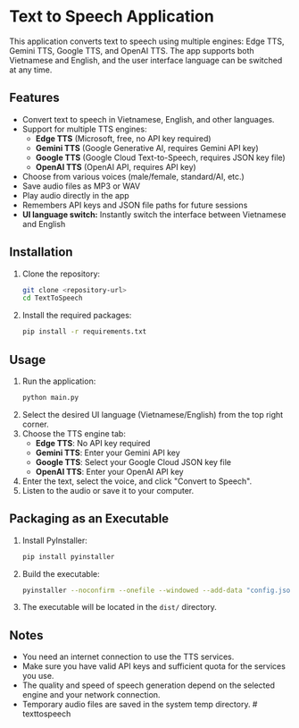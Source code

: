 # Text to Speech Application

This application converts text to speech using multiple engines: Edge TTS, Gemini TTS, Google TTS, and OpenAI TTS. The app supports both Vietnamese and English, and the user interface language can be switched at any time.

## Features
- Convert text to speech in Vietnamese, English, and other languages.
- Support for multiple TTS engines:
  - **Edge TTS** (Microsoft, free, no API key required)
  - **Gemini TTS** (Google Generative AI, requires Gemini API key)
  - **Google TTS** (Google Cloud Text-to-Speech, requires JSON key file)
  - **OpenAI TTS** (OpenAI API, requires API key)
- Choose from various voices (male/female, standard/AI, etc.)
- Save audio files as MP3 or WAV
- Play audio directly in the app
- Remembers API keys and JSON file paths for future sessions
- **UI language switch:** Instantly switch the interface between Vietnamese and English

## Installation

1. Clone the repository:
   ```bash
   git clone <repository-url>
   cd TextToSpeech
   ```
2. Install the required packages:
   ```bash
   pip install -r requirements.txt
   ```

## Usage

1. Run the application:
   ```bash
   python main.py
   ```
2. Select the desired UI language (Vietnamese/English) from the top right corner.
3. Choose the TTS engine tab:
   - **Edge TTS**: No API key required
   - **Gemini TTS**: Enter your Gemini API key
   - **Google TTS**: Select your Google Cloud JSON key file
   - **OpenAI TTS**: Enter your OpenAI API key
4. Enter the text, select the voice, and click "Convert to Speech".
5. Listen to the audio or save it to your computer.

## Packaging as an Executable

1. Install PyInstaller:
   ```bash
   pip install pyinstaller
   ```
2. Build the executable:
   ```bash
   pyinstaller --noconfirm --onefile --windowed --add-data "config.json;." --add-data "requirements.txt;." main.py
   ```
3. The executable will be located in the `dist/` directory.

## Notes
- You need an internet connection to use the TTS services.
- Make sure you have valid API keys and sufficient quota for the services you use.
- The quality and speed of speech generation depend on the selected engine and your network connection.
- Temporary audio files are saved in the system temp directory. #   t e x t t o s p e e c h 
 
 
